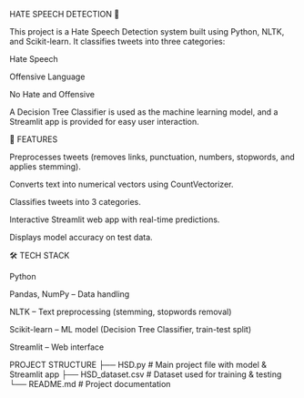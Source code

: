 HATE SPEECH DETECTION 🚨

This project is a Hate Speech Detection system built using Python, NLTK, and Scikit-learn. It classifies tweets into three categories:

Hate Speech

Offensive Language

No Hate and Offensive

A Decision Tree Classifier is used as the machine learning model, and a Streamlit app is provided for easy user interaction.

📌 FEATURES

Preprocesses tweets (removes links, punctuation, numbers, stopwords, and applies stemming).

Converts text into numerical vectors using CountVectorizer.

Classifies tweets into 3 categories.

Interactive Streamlit web app with real-time predictions.

Displays model accuracy on test data.

🛠️ TECH STACK

Python

Pandas, NumPy – Data handling

NLTK – Text preprocessing (stemming, stopwords removal)

Scikit-learn – ML model (Decision Tree Classifier, train-test split)

Streamlit – Web interface


PROJECT STRUCTURE
├── HSD.py              # Main project file with model & Streamlit app
├── HSD_dataset.csv     # Dataset used for training & testing
└── README.md           # Project documentation
